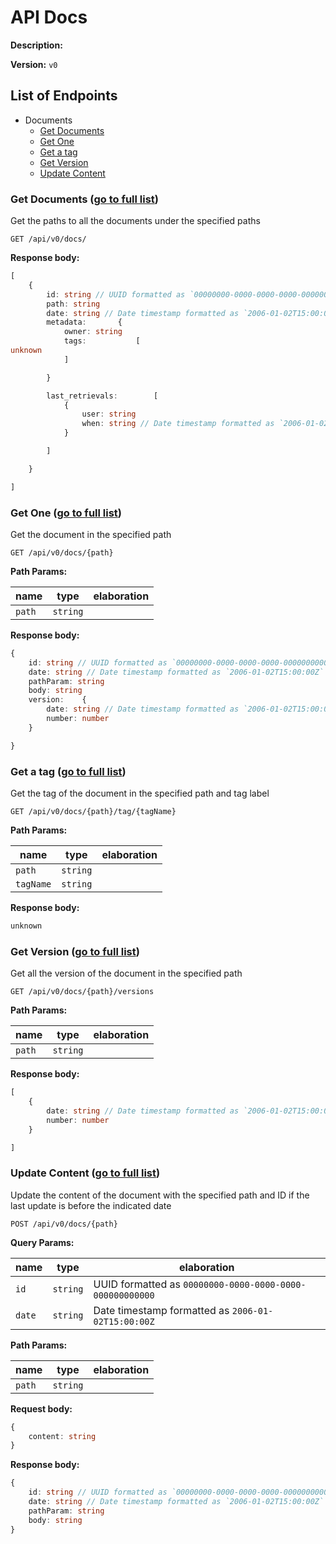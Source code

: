 # API Docs

**Description:** 

**Version:** `v0`

<h2 id='list-of-endpoints'>List of Endpoints</h2>

* Documents
  * [Get Documents](#documents-get-documents)
  * [Get One](#documents-get-one)
  * [Get a tag](#documents-get-a-tag)
  * [Get Version](#documents-get-version)
  * [Update Content](#documents-update-content)

<h3 id='documents-get-documents'>Get Documents (<a href='#list-of-endpoints'>go to full list</a>)</h3>

Get the paths to all the documents under the specified paths

`GET /api/v0/docs/`

**Response body:**

```typescript
[
	{
		id: string // UUID formatted as `00000000-0000-0000-0000-000000000000`
		path: string
		date: string // Date timestamp formatted as `2006-01-02T15:00:00Z`
		metadata: 		{
			owner: string
			tags: 			[
unknown
			]

		}

		last_retrievals: 		[
			{
				user: string
				when: string // Date timestamp formatted as `2006-01-02T15:00:00Z`
			}

		]

	}

]

```

<h3 id='documents-get-one'>Get One (<a href='#list-of-endpoints'>go to full list</a>)</h3>

Get the document in the specified path

`GET /api/v0/docs/{path}`

**Path Params:**

| name | type | elaboration |
|---|---|---|
| `path` | `string` |  |

**Response body:**

```typescript
{
	id: string // UUID formatted as `00000000-0000-0000-0000-000000000000`
	date: string // Date timestamp formatted as `2006-01-02T15:00:00Z`
	pathParam: string
	body: string
	version: 	{
		date: string // Date timestamp formatted as `2006-01-02T15:00:00Z`
		number: number
	}

}

```

<h3 id='documents-get-a-tag'>Get a tag (<a href='#list-of-endpoints'>go to full list</a>)</h3>

Get the tag of the document in the specified path and tag label 

`GET /api/v0/docs/{path}/tag/{tagName}`

**Path Params:**

| name | type | elaboration |
|---|---|---|
| `path` | `string` |  |
| `tagName` | `string` |  |

**Response body:**

```typescript
unknown
```

<h3 id='documents-get-version'>Get Version (<a href='#list-of-endpoints'>go to full list</a>)</h3>

Get all the version of the document in the specified path

`GET /api/v0/docs/{path}/versions`

**Path Params:**

| name | type | elaboration |
|---|---|---|
| `path` | `string` |  |

**Response body:**

```typescript
[
	{
		date: string // Date timestamp formatted as `2006-01-02T15:00:00Z`
		number: number
	}

]

```

<h3 id='documents-update-content'>Update Content (<a href='#list-of-endpoints'>go to full list</a>)</h3>

Update the content of the document with the specified path and ID if the last update is before the indicated date

`POST /api/v0/docs/{path}`

**Query Params:**

| name | type | elaboration |
|---|---|---|
| `id` | `string` | UUID formatted as `00000000-0000-0000-0000-000000000000` |
| `date` | `string` | Date timestamp formatted as `2006-01-02T15:00:00Z` |

**Path Params:**

| name | type | elaboration |
|---|---|---|
| `path` | `string` |  |

**Request body:**

```typescript
{
	content: string
}

```

**Response body:**

```typescript
{
	id: string // UUID formatted as `00000000-0000-0000-0000-000000000000`
	date: string // Date timestamp formatted as `2006-01-02T15:00:00Z`
	pathParam: string
	body: string
}

```

